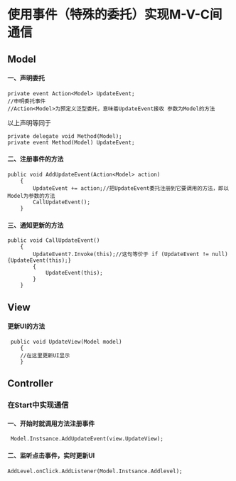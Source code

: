 # 使用事件（特殊的委托）实现M-V-C间通信

## Model

#### 一、声明委托
```
private event Action<Model> UpdateEvent;
//申明委托事件
//Action<Model>为预定义泛型委托，意味着UpdateEvent接收 参数为Model的方法
```
以上声明等同于
```
private delegate void Method(Model);
private event Method(Model) UpdateEvent;
```
#### 二、注册事件的方法
```
public void AddUpdateEvent(Action<Model> action)
    {
        UpdateEvent += action;//把UpdateEvent委托注册到它要调用的方法，即以Model为参数的方法
        CallUpdateEvent();
    }

```
#### 三、通知更新的方法
```
public void CallUpdateEvent()
    {
        UpdateEvent?.Invoke(this);//这句等价于 if (UpdateEvent != null)    {UpdateEvent(this);}
        {
            UpdateEvent(this);
        }
    }
```
## View
#### 更新UI的方法
```
 public void UpdateView(Model model)
    {
    //在这里更新UI显示
    }
```

## Controller
### 在Start中实现通信
#### 一、开始时就调用方法注册事件
```
 Model.Instsance.AddUpdateEvent(view.UpdateView); 
```
#### 二、监听点击事件，实时更新UI
```
AddLevel.onClick.AddListener(Model.Instsance.Addlevel);
```
